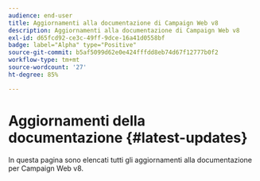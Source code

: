 ```yaml
---
audience: end-user
title: Aggiornamenti alla documentazione di Campaign Web v8
description: Aggiornamenti alla documentazione di Campaign Web v8
exl-id: d65fcd92-ce3c-49ff-9dce-16a41d0558bf
badge: label="Alpha" type="Positive"
source-git-commit: b5af5099d62e0e424fffdd8eb74d67f12777b0f2
workflow-type: tm+mt
source-wordcount: '27'
ht-degree: 85%

---
```


# Aggiornamenti della documentazione {#latest-updates}

In questa pagina sono elencati tutti gli aggiornamenti alla documentazione per Campaign Web v8.

